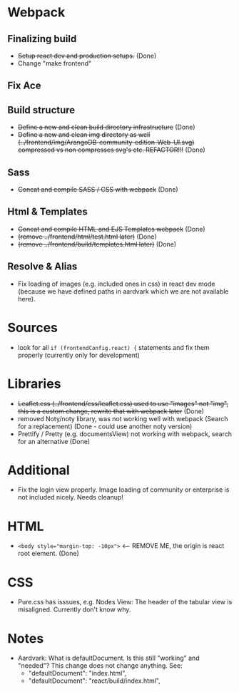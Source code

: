 # Webpack

## Finalizing build
- ~~Setup react dev and production setups.~~ (Done)
- Change "make frontend"

## Fix Ace

## Build structure
- ~~Define a new and clean build directory infrastructure~~ (Done)
- ~~Define a new and clean img directory as well (../frontend/img/ArangoDB-community-edition-Web-UI.svg) compressed vs non compresses svg's etc. REFACTOR!!!~~ (Done)

## Sass
- ~~Concat and compile SASS / CSS with webpack~~ (Done)

## Html & Templates
- ~~Concat and compile HTML and EJS Templates webpack~~ (Done)
- ~~(remove ../frontend/html/test.html later)~~ (Done)
- ~~(remove ../frontend/build/templates.html later)~~ (Done)

## Resolve & Alias
- Fix loading of images (e.g. included ones in css) in react dev mode (because we have defined paths in aardvark which we are not available here).

# Sources
- look for all `if (frontendConfig.react) {` statements and fix them properly (currently only for development)

# Libraries
- ~~Leaflet.css (../frontend/css/leaflet.css) used to use "images" not "img", this is a custom change, rewrite that with webpack later~~ (Done)
- removed Noty/noty library, was not working well with webpack (Search for a replacement) (Done - could use another noty version)
- Prettify / Pretty (e.g. documentsView) not working with webpack, search for an alternative (Done)

# Additional
- Fix the login view properly. Image loading of community or enterprise is not included nicely. Needs cleanup!

# HTML
- `<body style="margin-top: -10px">` <-- REMOVE ME, the origin is react root element. (Done)

# CSS
- Pure.css has isssues,  e.g. Nodes View: The header of the tabular view is misaligned. Currently don't know why.

# Notes
- Aardvark: What is defaultDocument. Is this still "working" and "needed"? This change does not change anything. See: 
  -  "defaultDocument": "index.html",
  -  "defaultDocument": "react/build/index.html",
